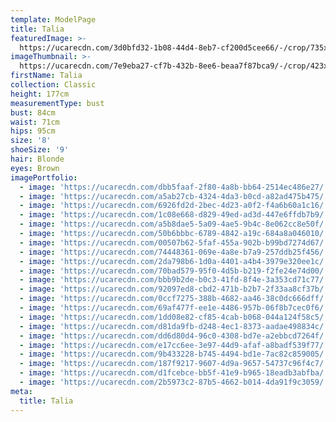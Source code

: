 ```yaml
---
template: ModelPage
title: Talia
featuredImage: >-
  https://ucarecdn.com/3d0bfd32-1b08-44d4-8eb7-cf200d5cee66/-/crop/735x437/0,0/-/preview/
imageThumbnail: >-
  https://ucarecdn.com/7e9eba27-cf7b-432b-8ee6-beaa7f87bca9/-/crop/423x546/51,0/-/preview/
firstName: Talia
collection: Classic
height: 177cm
measurementType: bust
bust: 84cm
waist: 71cm
hips: 95cm
size: '8'
shoeSize: '9'
hair: Blonde
eyes: Brown
imagePortfolio:
  - image: 'https://ucarecdn.com/dbb5faaf-2f80-4a8b-bb64-2514ec486e27/'
  - image: 'https://ucarecdn.com/a5ab27cb-4324-4da3-b0cd-a82ad475b475/'
  - image: 'https://ucarecdn.com/6926fd2d-2bec-4d23-a0f2-f4a6b60a1c16/'
  - image: 'https://ucarecdn.com/1c08e668-d829-49ed-ad3d-447e6ffdb7b9/'
  - image: 'https://ucarecdn.com/a5b8dae5-5a09-4ae5-9b4c-8e062cc8e50f/'
  - image: 'https://ucarecdn.com/50b6bbbc-6789-4842-a19c-684a8a046010/'
  - image: 'https://ucarecdn.com/00507b62-5faf-455a-902b-b99bd7274d67/'
  - image: 'https://ucarecdn.com/74448361-069e-4a8e-b7a9-257ddb25f456/'
  - image: 'https://ucarecdn.com/2da798b6-1d0a-4401-a4b4-3979e320ee1c/'
  - image: 'https://ucarecdn.com/70bad579-95f0-4d5b-b219-f2fe24e74d00/'
  - image: 'https://ucarecdn.com/bbb9b2de-b0c3-41fd-8f4e-3a353cd71c77/'
  - image: 'https://ucarecdn.com/92097ed8-cbd2-471b-b2b7-2f33aa8cf37b/'
  - image: 'https://ucarecdn.com/0ccf7275-388b-4682-aa46-38c0dc666dff/'
  - image: 'https://ucarecdn.com/69af477f-ee1e-4486-957b-06f8b7cec0f6/'
  - image: 'https://ucarecdn.com/1dd08e82-cf85-4cab-b068-044a124f58c5/'
  - image: 'https://ucarecdn.com/d81da9fb-d248-4ec1-8373-aadae498834c/'
  - image: 'https://ucarecdn.com/dd6d80d4-96c0-4308-bd7e-a2ebbcd7264f/'
  - image: 'https://ucarecdn.com/e17cc6ee-3e97-44d9-afaf-a8badf539f77/'
  - image: 'https://ucarecdn.com/9b433228-b745-4494-bd1e-7ac82c859005/'
  - image: 'https://ucarecdn.com/187f9217-9607-4d9a-9657-54737c96f4c7/'
  - image: 'https://ucarecdn.com/d1fcebce-bb5f-41e9-b965-18eadb3abfba/'
  - image: 'https://ucarecdn.com/2b5973c2-87b5-4662-b014-4da91f9c3059/'
meta:
  title: Talia
---
```


